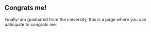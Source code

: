 ## Congrats me!
Finally! am graduated from the university,
this is a page where you can paticipate to congrats me.


